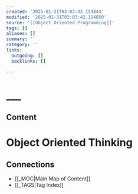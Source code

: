 ```yaml
---
created: '2025-01-31T03:03:42.154844'
modified: '2025-01-31T03:03:42.154850'
source: '[[Object Oriented Programming]]'
tags: []
aliases: []
summary: ''
category: ''
links:
  outgoing: []
  backlinks: []

---
```


# ___

## Content
# Object Oriented Thinking


## Connections
- [[_MOC|Main Map of Content]]
- [[_TAGS|Tag Index]]
